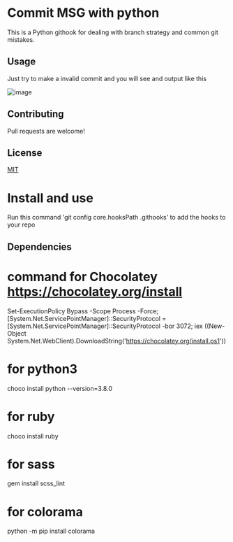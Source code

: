 
# Commit MSG with python

This is a Python githook for dealing with branch strategy and common git mistakes.

## Usage

Just try to make a invalid commit and you will see and output like this 

![image](https://user-images.githubusercontent.com/34369026/119501317-0ea76800-bd69-11eb-83e7-cc0055d6bd05.png)


## Contributing
Pull requests are welcome!

## License
[MIT](https://choosealicense.com/licenses/mit/)

# Install and use 

Run this command 'git config core.hooksPath .githooks' to add the hooks to your repo

## Dependencies

# command for Chocolatey  https://chocolatey.org/install

Set-ExecutionPolicy Bypass -Scope Process -Force; [System.Net.ServicePointManager]::SecurityProtocol = [System.Net.ServicePointManager]::SecurityProtocol -bor 3072; iex ((New-Object System.Net.WebClient).DownloadString('https://chocolatey.org/install.ps1'))

# for python3 

choco install python --version=3.8.0

# for ruby

choco install ruby

# for sass 

gem install scss_lint

# for colorama

python -m pip install colorama
